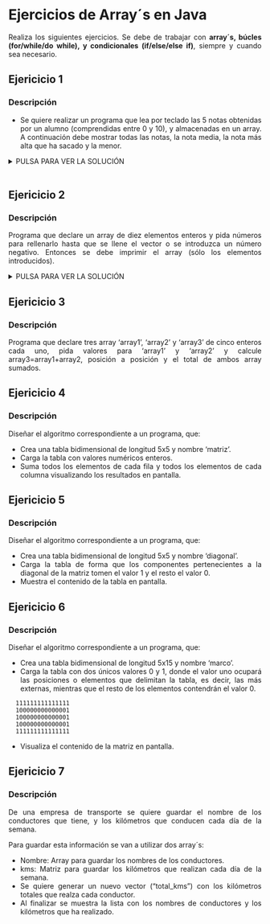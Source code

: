 <div align="justify">

# Ejercicios de Array´s en Java

Realiza los siguientes ejercicios. Se debe de trabajar con __array´s, búcles (for/while/do while), y condicionales (if/else/else if)__, siempre y cuando sea necesario.

## Ejericicio 1

### Descripción

- Se quiere realizar un programa que lea por teclado las 5 notas obtenidas por un alumno (comprendidas entre 0 y 10), y almacenadas en un array. A continuación debe mostrar todas las notas, la nota media, la nota más alta que ha sacado y la menor.

<details>
      <summary>PULSA PARA VER LA SOLUCIÓN</summary>

  En primer lugar hemos de crear la clase __Ejericicio1__.
  
  </br>
  
  ```java
  import java.util.Scanner;

public class Ejericicio1 {
    //Haremos uso del main
    public static void main(String[] args) {
        // Crear un array para almacenar las notas
        double[] notas = new double[5];

        // Utilizar un Scanner para leer las notas desde el teclado
        Scanner scanner = new Scanner(System.in);

        // Leer las notas
        for (int i = 0; i < 5; i++) {
            System.out.print("Introduce la nota " + (i + 1) + ": ");
            notas[i] = scanner.nextDouble();

            // Verificar que la nota esté en el rango de 0 a 10
            while (notas[i] < 0 || notas[i] > 10) {
                System.out.println("Error: La nota debe estar entre 0 y 10.");
                System.out.print("Introduce la nota " + (i + 1) + " nuevamente: ");
                notas[i] = scanner.nextDouble();
            }
        }

        // Cerrar el Scanner
        scanner.close();

        // Mostrar todas las notas
        System.out.println("\nTodas las notas:");
        for (int i = 0; i < 5; i++) {
            System.out.println("Nota " + (i + 1) + ": " + notas[i]);
        }

        // Calcular la nota media
        double suma = 0;
        for (double nota : notas) {
            suma += nota;
        }
        double media = suma / notas.length;

        // Encontrar la nota más alta y la nota más baja
        double notaMasAlta = notas[0];
        double notaMasBaja = notas[0];

        // Realizamos la ordenacion
        for (int i = 1; i < notas.length; i++) {
            if (notas[i] > notaMasAlta) {
                notaMasAlta = notas[i];
            }
            else if (notas[i] < notaMasBaja) {
                notaMasBaja = notas[i];
            }
            //El else siguiente no es necesario ya que seria igual
        }

        // Mostrar resultados
        System.out.println("\nNota media: " + media);
        System.out.println("Nota más alta: " + notaMasAlta);
        System.out.println("Nota más baja: " + notaMasBaja);
    }
}
  ```
</details>
  </br>

## Ejericicio 2

### Descripción

Programa que declare un array de diez elementos enteros y pida números para rellenarlo hasta que se llene el vector o se introduzca un número negativo. Entonces se debe imprimir el array (sólo los elementos introducidos).

<details>
      <summary>PULSA PARA VER LA SOLUCIÓN</summary>
 
  En primer lugar hemos de crear la clase __Ejericicio2__.
 </br>

  ```java
  import java.util.Scanner;

public class Ejericicio2 {
    public static void main(String[] args) {
        // Crear un array de diez elementos enteros
        int[] numeros = new int[10];

        // Utilizar un Scanner para leer números desde el teclado
        Scanner scanner = new Scanner(System.in);

        // Pedir números al usuario hasta que se llene el array o se introduzca un número negativo
        int indice = 0;
        int numero;
        do {
            System.out.print("Introduce un número (introduce un número negativo para finalizar): ");
            numero = scanner.nextInt();

            // Verificar si el número es negativo
            if (numero >= 0) {
                // Almacenar el número en el array
                numeros[indice] = numero;
                indice++;
            } else {
                // Salir del bucle si se introduce un número negativo
                break;
            }

            // Verificar si el array está lleno
            if (indice == numeros.length) {
                System.out.println("El array está lleno. Se detiene la entrada de números.");
                break;
            }
        } while (true);

        // Cerrar el Scanner
        scanner.close();

        // Imprimir los elementos introducidos en el array
        System.out.println("\nElementos del array:");
        for (int i = 0; i < indice; i++) {
            System.out.println("Elemento " + (i + 1) + ": " + numeros[i]);
        }
    }
}

  ```


</details>

## Ejericicio 3

### Descripción

Programa que declare tres array ‘array1’, ‘array2’ y ‘array3’ de cinco enteros cada uno, pida valores para ‘array1’ y ‘array2’ y calcule array3=array1+array2, posición a posición y el total de ambos array sumados.

## Ejericicio 4

### Descripción

Diseñar el algoritmo correspondiente a un programa, que:
  - Crea una tabla bidimensional de longitud 5x5 y nombre ‘matriz’.
  - Carga la tabla con valores numéricos enteros.
  - Suma todos los elementos de cada fila y todos los elementos de cada columna visualizando los resultados en pantalla.

## Ejericicio 5

### Descripción

Diseñar el algoritmo correspondiente a un programa, que:
- Crea una tabla bidimensional de longitud 5x5 y nombre ‘diagonal’.
- Carga la tabla de forma que los componentes pertenecientes a la diagonal de la matriz tomen el valor 1 y el resto el valor 0.
- Muestra el contenido de la tabla en pantalla.

## Ejericicio 6

### Descripción

Diseñar el algoritmo correspondiente a un programa, que:
- Crea una tabla bidimensional de longitud 5x15 y nombre ‘marco’.
- Carga la tabla con dos únicos valores 0 y 1, donde el valor uno ocupará las posiciones o elementos que delimitan la tabla, es decir, las más externas, mientras que el resto de los elementos contendrán el valor 0.

```
  111111111111111
  100000000000001
  100000000000001
  100000000000001
  111111111111111
```

- Visualiza el contenido de la matriz en pantalla.

## Ejericicio 7

### Descripción

De una empresa de transporte se quiere guardar el nombre de los conductores que tiene, y los kilómetros que conducen cada día de la semana.

Para guardar esta información se van a utilizar dos array´s:
- Nombre: Array para guardar los nombres de los conductores.
- kms: Matriz para guardar los kilómetros que realizan cada día de la semana.
- Se quiere generar un nuevo vector (“total_kms”) con los kilómetros totales que realza cada conductor.
- Al finalizar se muestra la lista con los nombres de conductores y los kilómetros que ha realizado.


</div>